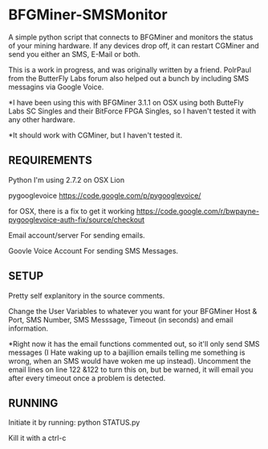 BFGMiner-SMSMonitor
===================

A simple python script that connects to BFGMiner and monitors the status of your mining hardware.  If any devices drop off, it can restart CGMiner and send you either an SMS, E-Mail or both.

This is a work in progress, and was originally written by a friend.  PolrPaul from the ButterFly Labs forum also helped out a bunch by including SMS messagins via Google Voice.

*I have been using this with BFGMiner 3.1.1 on OSX using both ButteFly Labs SC Singles and their BitForce FPGA Singles, so I haven't tested it with any other hardware.

*It should work with CGMiner, but I haven't tested it.


REQUIREMENTS
------------

Python
I'm using 2.7.2 on OSX Lion

pygooglevoice
https://code.google.com/p/pygooglevoice/

for OSX, there is a fix to get it working
https://code.google.com/r/bwpayne-pygooglevoice-auth-fix/source/checkout

Email account/server
For sending emails.

Goovle Voice Account
For sending SMS Messages.


SETUP
-----

Pretty self explanitory in the source comments.

Change the User Variables to whatever you want for your BFGMiner Host & Port, SMS Number, SMS Messsage, Timeout (in seconds) and email information.

*Right now it has the email functions commented out, so it'll only send SMS messages (I Hate waking up to a bajillion emails telling me something is wrong, when an SMS would have woken me up instead).  Uncomment the email lines on line 122 &122 to turn this on, but be warned, it will email you after every timeout once a problem is detected.

RUNNING
-------

Initiate it by running:
    python STATUS.py

Kill it with a ctrl-c
